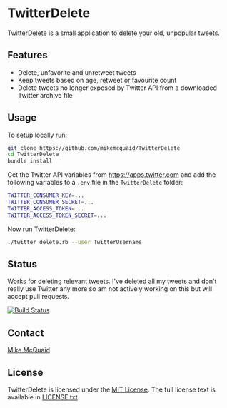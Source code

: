 # TwitterDelete
TwitterDelete is a small application to delete your old, unpopular tweets.

## Features
- Delete, unfavorite and unretweet tweets
- Keep tweets based on age, retweet or favourite count
- Delete tweets no longer exposed by Twitter API from a downloaded Twitter archive file

## Usage
To setup locally run:
```bash
git clone https://github.com/mikemcquaid/TwitterDelete
cd TwitterDelete
bundle install
```

Get the Twitter API variables from https://apps.twitter.com and add the following variables to a `.env` file in the `TwitterDelete` folder:
```bash
TWITTER_CONSUMER_KEY=...
TWITTER_CONSUMER_SECRET=...
TWITTER_ACCESS_TOKEN=...
TWITTER_ACCESS_TOKEN_SECRET=...
```

Now run TwitterDelete:
```bash
./twitter_delete.rb --user TwitterUsername
```

## Status
Works for deleting relevant tweets. I've deleted all my tweets and don't really use Twitter any more so am not actively working on this but will accept pull requests.

[![Build Status](https://travis-ci.org/mikemcquaid/TwitterDelete.svg?branch=master)](https://travis-ci.org/mikemcquaid/TwitterDelete)

## Contact
[Mike McQuaid](mailto:mike@mikemcquaid.com)

## License
TwitterDelete is licensed under the [MIT License](http://en.wikipedia.org/wiki/MIT_License).
The full license text is available in [LICENSE.txt](https://github.com/mikemcquaid/TwitterDelete/blob/master/LICENSE.txt).
